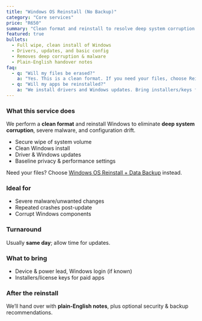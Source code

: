 ```yaml
---
title: "Windows OS Reinstall (No Backup)"
category: "Core services"
price: "R650"
summary: "Clean format and reinstall to resolve deep system corruption and severe malware."
featured: true
bullets:
  - Full wipe, clean install of Windows
  - Drivers, updates, and basic config
  - Removes deep corruption & malware
  - Plain-English handover notes
faq:
  - q: "Will my files be erased?"
    a: "Yes. This is a clean format. If you need your files, choose Reinstall + Data Backup instead."
  - q: "Will my apps be reinstalled?"
    a: "We install drivers and Windows updates. Bring installers/keys for any paid apps you’d like added."
---
```


### What this service does

We perform a **clean format** and reinstall Windows to eliminate **deep system corruption**, severe malware, and configuration drift.

- Secure wipe of system volume  
- Clean Windows install  
- Driver & Windows updates  
- Baseline privacy & performance settings

<div class="card p-4 mt-4">
  <p class="m-0 text-white/80 text-sm">Need your files? Choose <a class="link-fancy" href="/services/windows-reinstall-data-backup">Windows OS Reinstall + Data Backup</a> instead.</p>
</div>

### Ideal for
- Severe malware/unwanted changes  
- Repeated crashes post-update  
- Corrupt Windows components

### Turnaround
Usually **same day**; allow time for updates.

### What to bring
- Device & power lead, Windows login (if known)  
- Installers/license keys for paid apps

### After the reinstall
We’ll hand over with **plain-English notes**, plus optional security & backup recommendations.
